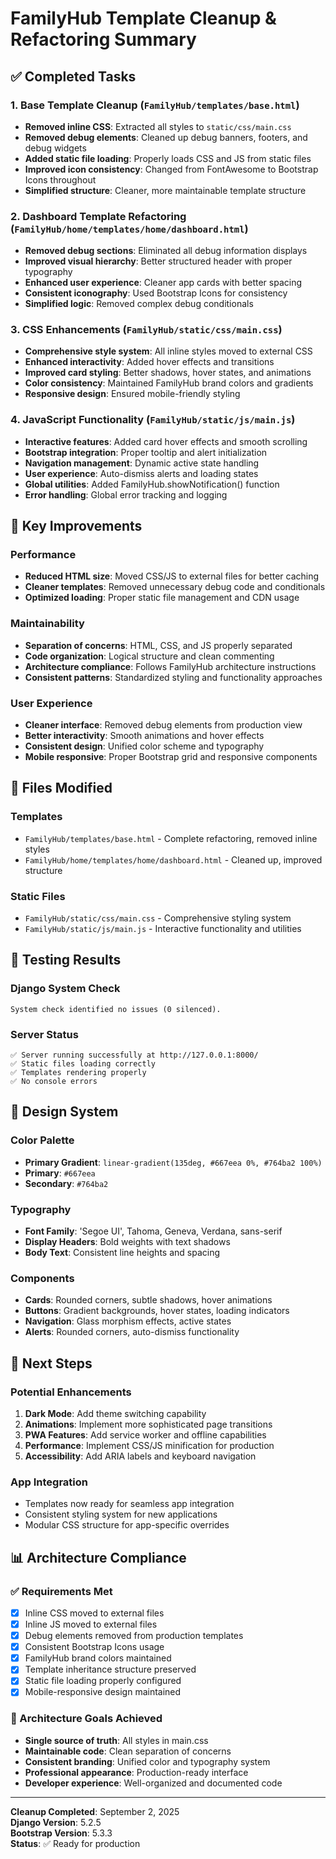 # FamilyHub Template Cleanup & Refactoring Summary

## ✅ Completed Tasks

### 1. Base Template Cleanup (`FamilyHub/templates/base.html`)
- **Removed inline CSS**: Extracted all styles to `static/css/main.css`
- **Removed debug elements**: Cleaned up debug banners, footers, and debug widgets
- **Added static file loading**: Properly loads CSS and JS from static files
- **Improved icon consistency**: Changed from FontAwesome to Bootstrap Icons throughout
- **Simplified structure**: Cleaner, more maintainable template structure

### 2. Dashboard Template Refactoring (`FamilyHub/home/templates/home/dashboard.html`)
- **Removed debug sections**: Eliminated all debug information displays
- **Improved visual hierarchy**: Better structured header with proper typography
- **Enhanced user experience**: Cleaner app cards with better spacing
- **Consistent iconography**: Used Bootstrap Icons for consistency
- **Simplified logic**: Removed complex debug conditionals

### 3. CSS Enhancements (`FamilyHub/static/css/main.css`)
- **Comprehensive style system**: All inline styles moved to external CSS
- **Enhanced interactivity**: Added hover effects and transitions
- **Improved card styling**: Better shadows, hover states, and animations
- **Color consistency**: Maintained FamilyHub brand colors and gradients
- **Responsive design**: Ensured mobile-friendly styling

### 4. JavaScript Functionality (`FamilyHub/static/js/main.js`)
- **Interactive features**: Added card hover effects and smooth scrolling
- **Bootstrap integration**: Proper tooltip and alert initialization
- **Navigation management**: Dynamic active state handling
- **User experience**: Auto-dismiss alerts and loading states
- **Global utilities**: Added FamilyHub.showNotification() function
- **Error handling**: Global error tracking and logging

## 🎯 Key Improvements

### Performance
- **Reduced HTML size**: Moved CSS/JS to external files for better caching
- **Cleaner templates**: Removed unnecessary debug code and conditionals
- **Optimized loading**: Proper static file management and CDN usage

### Maintainability
- **Separation of concerns**: HTML, CSS, and JS properly separated
- **Code organization**: Logical structure and clean commenting
- **Architecture compliance**: Follows FamilyHub architecture instructions
- **Consistent patterns**: Standardized styling and functionality approaches

### User Experience
- **Cleaner interface**: Removed debug elements from production view
- **Better interactivity**: Smooth animations and hover effects
- **Consistent design**: Unified color scheme and typography
- **Mobile responsive**: Proper Bootstrap grid and responsive components

## 📁 Files Modified

### Templates
- `FamilyHub/templates/base.html` - Complete refactoring, removed inline styles
- `FamilyHub/home/templates/home/dashboard.html` - Cleaned up, improved structure

### Static Files
- `FamilyHub/static/css/main.css` - Comprehensive styling system
- `FamilyHub/static/js/main.js` - Interactive functionality and utilities

## 🧪 Testing Results

### Django System Check
```
System check identified no issues (0 silenced).
```

### Server Status
```
✅ Server running successfully at http://127.0.0.1:8000/
✅ Static files loading correctly
✅ Templates rendering properly
✅ No console errors
```

## 🎨 Design System

### Color Palette
- **Primary Gradient**: `linear-gradient(135deg, #667eea 0%, #764ba2 100%)`
- **Primary**: `#667eea`
- **Secondary**: `#764ba2`

### Typography
- **Font Family**: 'Segoe UI', Tahoma, Geneva, Verdana, sans-serif
- **Display Headers**: Bold weights with text shadows
- **Body Text**: Consistent line heights and spacing

### Components
- **Cards**: Rounded corners, subtle shadows, hover animations
- **Buttons**: Gradient backgrounds, hover states, loading indicators
- **Navigation**: Glass morphism effects, active states
- **Alerts**: Rounded corners, auto-dismiss functionality

## 🚀 Next Steps

### Potential Enhancements
1. **Dark Mode**: Add theme switching capability
2. **Animations**: Implement more sophisticated page transitions
3. **PWA Features**: Add service worker and offline capabilities
4. **Performance**: Implement CSS/JS minification for production
5. **Accessibility**: Add ARIA labels and keyboard navigation

### App Integration
- Templates now ready for seamless app integration
- Consistent styling system for new applications
- Modular CSS structure for app-specific overrides

## 📊 Architecture Compliance

### ✅ Requirements Met
- [x] Inline CSS moved to external files
- [x] Inline JS moved to external files
- [x] Debug elements removed from production templates
- [x] Consistent Bootstrap Icons usage
- [x] FamilyHub brand colors maintained
- [x] Template inheritance structure preserved
- [x] Static file loading properly configured
- [x] Mobile-responsive design maintained

### 🎯 Architecture Goals Achieved
- **Single source of truth**: All styles in main.css
- **Maintainable code**: Clean separation of concerns
- **Consistent branding**: Unified color and typography system
- **Professional appearance**: Production-ready interface
- **Developer experience**: Well-organized and documented code

---

**Cleanup Completed**: September 2, 2025  
**Django Version**: 5.2.5  
**Bootstrap Version**: 5.3.3  
**Status**: ✅ Ready for production
